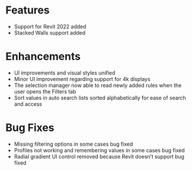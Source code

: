 # Features

- Support for Revit 2022 added
- Stacked Walls support added

# Enhancements

- UI improvements and visual styles unified
- Minor UI improvement regarding support for 4k displays
- The selection manager now able to read newly added rules when the user opens the Filters tab
- Sort values in auto search lists sorted alphabetically for ease of search and access

# Bug Fixes

- Missing filtering options in some cases bug fixed
- Profiles not working and remembering values in some cases bug fixed
- Radial gradient UI control removed because Revit doesn’t support bug fixed
